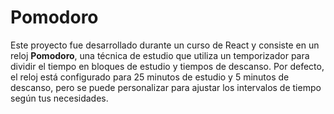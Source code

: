 # Pomodoro

Este proyecto fue desarrollado durante un curso de React y consiste en un reloj **Pomodoro**, una técnica de estudio que utiliza un temporizador para dividir el tiempo en bloques de estudio y tiempos de descanso. Por defecto, el reloj está configurado para 25 minutos de estudio y 5 minutos de descanso, pero se puede personalizar para ajustar los intervalos de tiempo según tus necesidades.
